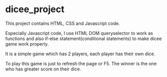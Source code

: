# dicee_project

This project contains HTML, CSS and Javascript code.

Especially Javascript code, I use HTML DOM queryselector to work as functions and also if-else statement(conditional statements) to make dicee game work properly.

It is a simple game which has 2 players, each player has their own dice.

To play this game is just to refresh the page or F5. The winner is the one who has greater score on their dice.
